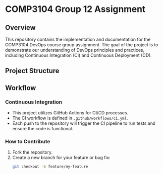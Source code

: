 # COMP3104 Group 12 Assignment

## Overview
This repository contains the implementation and documentation for the COMP3104 DevOps course group assignment. The goal of the project is to demonstrate our understanding of DevOps principles and practices, including Continuous Integration (CI) and Continuous Deployment (CD).

## Project Structure



## Workflow
### Continuous Integration
- This project utilizes GitHub Actions for CI/CD processes. 
- The CI workflow is defined in `.github/workflows/ci.yml`.
- Each push to the repository will trigger the CI pipeline to run tests and ensure the code is functional.

### How to Contribute
1. Fork the repository.
2. Create a new branch for your feature or bug fix:
   ```bash
   git checkout -b feature/my-feature


